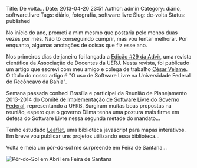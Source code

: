Title: De volta...
Date: 2013-04-20 23:51
Author: admin
Category: diário, software.livre
Tags: diário, fotografia, software livre
Slug: de-volta
Status: published

No início do ano, prometi a mim mesmo que postaria pelo menos duas vezes
por mês. Não tô conseguindo cumprir, mas vou tentar melhorar. Por
enquanto, algumas anotações de coisas que fiz esse ano.

Nos primeiros dias de janeiro foi lançada a [Edição \#29 da
Advir](http://www.asduerj.org.br/images/advir/pdf_revista/Advir29online.pdf),
uma revista científica da Associação de Docentes da UERJ. Nesta revista,
foi publicado um artigo que escrevi com meu amigo e colega de trabalho
[César Velame](http://cesarvelame.com/). O título do nosso artigo é "O
uso de Software Livre na Universidade Federal do Recôncavo da Bahia".

Semana passada conheci Brasília e participei da Reunião de Planejamento
2013-2014 do [Comitê de Implementação de Software Livre do Governo
Federal](http://www.softwarelivre.gov.br), representando a UFRB.
Surgiram muitas boas propostas na reunião, espero que o governo Dilma
tenha uma postura mais firme em defesa do Software Livre nessa segunda
metade do mandato...

Tenho estudado [Leaflet](http://leafletjs.com/), uma biblioteca
javascript para mapas interativos. Em breve vou publicar uns projetos
utilizando essa biblioteca...

Volta e meia um pôr-do-sol me surpreende em Feira de Santana...

![Pôr-do-Sol em Abril em Feira de
Santana](http://images.wille.blog.br/por-de-feira.jpg)
